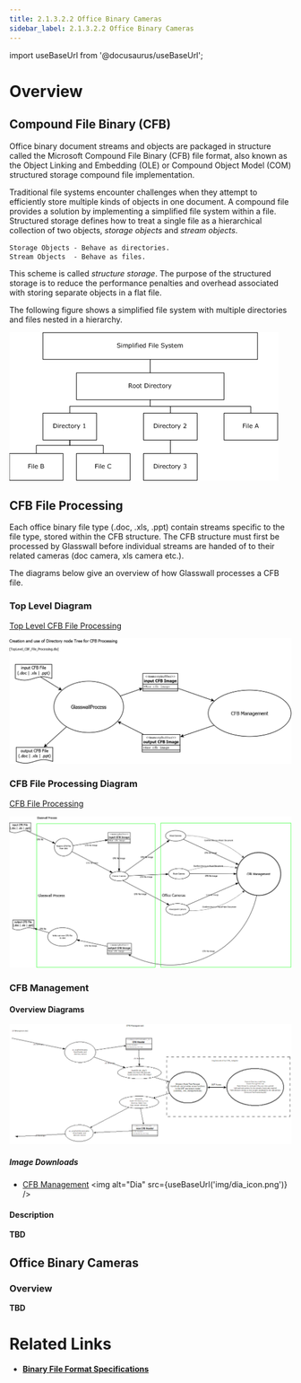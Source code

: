```yaml
---
title: 2.1.3.2.2 Office Binary Cameras
sidebar_label: 2.1.3.2.2 Office Binary Cameras
---
```


import useBaseUrl from '@docusaurus/useBaseUrl';

# Overview

## Compound File Binary (CFB)

Office binary document streams and objects are packaged in structure called the Microsoft Compound File Binary (CFB) 
file format, also known as the Object Linking and Embedding (OLE) or Compound Object Model (COM) structured storage 
compound file implementation. 


Traditional file systems encounter challenges when they attempt to efficiently store multiple kinds of objects in one 
document. A compound file provides a solution by implementing a simplified file system within a file. Structured 
storage defines how to treat a single file as a hierarchical collection of two objects, *storage objects* and *stream 
objects*.

	Storage Objects - Behave as directories.
	Stream Objects  - Behave as files.

This scheme is called *structure storage*. The purpose of the structured storage is to reduce the performance penalties 
and overhead associated with storing separate objects in a flat file.

The following figure shows a simplified file system with multiple directories and files nested in a hierarchy.

![Compound File Binary Overview](../img/CFB_Overview.png)

## CFB File Processing

Each office binary file type (.doc, .xls, .ppt) contain streams specific to the file type, stored within the CFB 
structure. The CFB structure must first be processed by Glasswall before individual streams are handed of to their 
related cameras (doc camera, xls camera etc.). 

The diagrams below give an overview of how Glasswall processes a CFB file.


### Top Level Diagram

[Top Level CFB File Processing](img/00_TopLevel_CBF_File_Processing.dia)

![Top Level CFB File Processing](../img/00_TopLevel_CBF_File_Processing.png)

### CFB File Processing Diagram

[CFB File Processing](img/01_CFB_FILE_PROCESSING.dia)

![CFB File Processing](../img/01_CFB_FILE_PROCESSING.png)

### CFB Management

#### Overview Diagrams

![](img/02_CFBManagement.PNG)

##### Image Downloads
- [CFB Management](img/02_CFBManagement.dia)  <img alt="Dia" src={useBaseUrl('img/dia_icon.png')} />

#### Description

**TBD**


## Office Binary Cameras

### Overview

**TBD**

# Related Links

- [**Binary File Format Specifications**](../../../../8-related/8_1-specifications/8_1_1-ms_office/8_1_1_2-office_binary.md)

